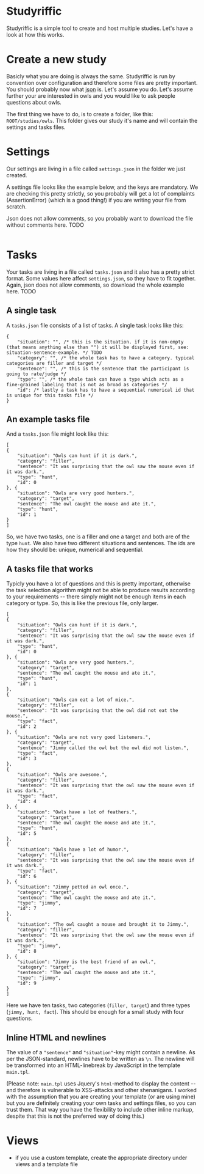 # Studyriffic

Studyriffic is a simple tool to create and host multiple studies.
Let's have a look at how this works.


# Create a new study

Basicly what you are doing is always the same. Studyriffic is run by convention
over configuration and therefore some files are pretty important. You should
probably now what [json](https://en.wikipedia.org/wiki/JSON) is. Let's assume
you do. Let's assume further your are interested in owls and you would like to
ask people questions about owls.

The first thing we have to do, is to create a folder, like this: ``ROOT/studies/owls``.
This folder gives our study it's name and will contain the settings and tasks files.


# Settings

Our settings are living in a file called ``settings.json`` in the folder we just created.

A settings file looks like the example below, and the keys are mandatory. We
are checking this pretty strictly, so you probably will get a lot of complaints
(AssertionError) (which is a good thing!) if you are writing your file from
scratch.

Json does not allow comments, so you probably want to download the file without
comments here. TODO

~~~
~~~


# Tasks

Your tasks are living in a file called ``tasks.json`` and it also has a pretty
strict format. Some values here affect ``settings.json``, so they have to fit
together. Again, json does not allow comments, so download the whole example here. TODO

## A single task

A ``tasks.json`` file consists of a list of tasks. A single task looks like this:
~~~
{
    "situation": "", /* this is the situation. if it is non-empty (that means anything else than "") it will be displayed first, see: situation-sentence-example. */ TODO
    "category": "", /* the whole task has to have a category. typical categories are filler and target */
    "sentence": "", /* this is the sentence that the participant is going to rate/judge */
    "type": "", /* the whole task can have a type which acts as a fine-grained labeling that is not as broad as categories */
    "id": /* lastly a task has to have a sequential numerical id that is unique for this tasks file */
}
~~~

## An example tasks file

And a ``tasks.json`` file might look like this:

~~~
[
{
    "situation": "Owls can hunt if it is dark.",
    "category": "filler",
    "sentence": "It was surprising that the owl saw the mouse even if it was dark.",
    "type": "hunt",
    "id": 0
}, {
    "situation": "Owls are very good hunters.",
    "category": "target",
    "sentence": "The owl caught the mouse and ate it.",
    "type": "hunt",
    "id": 1
}
]
~~~

So, we have two tasks, one is a filler and one a target and both are of the
type ``hunt``. We also have two different situations and sentences. The ids are
how they should be: unique, numerical and sequential.

## A tasks file that works

Typicly you have a lot of questions and this is pretty important, otherwise the
task selection algorithm might not be able to produce results according to your
requirements -- there simply might not be enough items in each category or
type. So, this is like the previous file, only larger.

~~~
[
{
    "situation": "Owls can hunt if it is dark.",
    "category": "filler",
    "sentence": "It was surprising that the owl saw the mouse even if it was dark.",
    "type": "hunt",
    "id": 0
}, {
    "situation": "Owls are very good hunters.",
    "category": "target",
    "sentence": "The owl caught the mouse and ate it.",
    "type": "hunt",
    "id": 1
},
{
    "situation": "Owls can eat a lot of mice.",
    "category": "filler",
    "sentence": "It was surprising that the owl did not eat the mouse.",
    "type": "fact",
    "id": 2
}, {
    "situation": "Owls are not very good listeners.",
    "category": "target",
    "sentence": "Jimmy called the owl but the owl did not listen.",
    "type": "fact",
    "id": 3
},
{
    "situation": "Owls are awesome.",
    "category": "filler",
    "sentence": "It was surprising that the owl saw the mouse even if it was dark.",
    "type": "fact",
    "id": 4
}, {
    "situation": "Owls have a lot of feathers.",
    "category": "target",
    "sentence": "The owl caught the mouse and ate it.",
    "type": "hunt",
    "id": 5
},
{
    "situation": "Owls have a lot of humor.",
    "category": "filler",
    "sentence": "It was surprising that the owl saw the mouse even if it was dark.",
    "type": "fact",
    "id": 6
}, {
    "situation": "Jimmy petted an owl once.",
    "category": "target",
    "sentence": "The owl caught the mouse and ate it.",
    "type": "jimmy",
    "id": 7
},
{
    "situation": "The owl caught a mouse and brought it to Jimmy.",
    "category": "filler",
    "sentence": "It was surprising that the owl saw the mouse even if it was dark.",
    "type": "jimmy",
    "id": 8
}, {
    "situation": "Jimmy is the best friend of an owl.",
    "category": "target",
    "sentence": "The owl caught the mouse and ate it.",
    "type": "jimmy",
    "id": 9
}
]
~~~

Here we have ten tasks, two categories (``filler, target``) and three types
(``jimmy, hunt, fact``). This should be enough for a small study with
four questions.


## Inline HTML and newlines

The value of a ``"sentence"`` and ``"situation"``-key might contain a newline.
As per the JSON-standard, newlines have to be written as `\n`. The newline will
be transformed into an HTML-linebreak by JavaScript in the template
``main.tpl``.

(Please note: ``main.tpl`` uses Jquery's ``html``-method to display the content
-- and therefore is vulnerable to XSS-attacks and other shenanigans. I worked
with the assumption that you are creating your template (or are using mine) but
you are definitely creating your own tasks and settings files, so you can trust
them. That way you have the flexibility to include other inline markup, despite
that this is not the preferred way of doing this.)


# Views

 - if you use a custom template, create the appropriate directory under views
 and a template file

